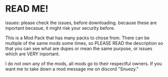 # READ ME!

issues: please check the issues, before downloading. because these are inportant becasue, it might risk your security before.

This is a Mod Pack that has many packs to chose from. There can be multiple of the same mods some times, so PLEASE READ the description so that you can see what are dupes or mean the same purpose, or issues which are VERY inportant.

I do not own any of the mods, all mods go to their respectful owners. If you want me to take down a mod message me on discord "Snuezy."
